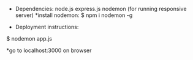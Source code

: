 - Dependencies:
node.js
express.js
nodemon (for running responsive server)
  *install nodemon: $ npm i nodemon -g

- Deployment instructions:

$ nodemon app.js

*go to localhost:3000 on browser
